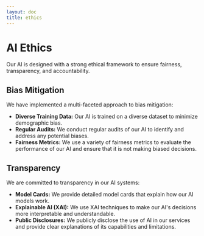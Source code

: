 ```yaml
---
layout: doc
title: ethics
---
```


# AI Ethics

Our AI is designed with a strong ethical framework to ensure fairness, transparency, and accountability.

## Bias Mitigation

We have implemented a multi-faceted approach to bias mitigation:

- **Diverse Training Data:** Our AI is trained on a diverse dataset to minimize demographic bias.
- **Regular Audits:** We conduct regular audits of our AI to identify and address any potential biases.
- **Fairness Metrics:** We use a variety of fairness metrics to evaluate the performance of our AI and ensure that it is not making biased decisions.

## Transparency

We are committed to transparency in our AI systems:

- **Model Cards:** We provide detailed model cards that explain how our AI models work.
- **Explainable AI (XAI):** We use XAI techniques to make our AI's decisions more interpretable and understandable.
- **Public Disclosures:** We publicly disclose the use of AI in our services and provide clear explanations of its capabilities and limitations.

